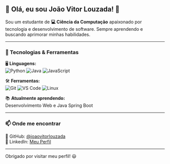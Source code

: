 ## 🚀 Olá, eu sou João Vitor Louzada! 👋

Sou um estudante de **💻 Ciência da Computação** apaixonado por tecnologia e desenvolvimento de software. Sempre aprendendo e buscando aprimorar minhas habilidades.

---

### 🔧 Tecnologias & Ferramentas

🖥 **Linguagens:**  
![Python](https://img.shields.io/badge/-Python-3776AB?style=flat-square&logo=python&logoColor=white) ![Java](https://img.shields.io/badge/-Java-007396?style=flat-square&logo=java&logoColor=white) ![JavaScript](https://img.shields.io/badge/-JavaScript-F7DF1E?style=flat-square&logo=javascript&logoColor=black)

🛠 **Ferramentas:**  
![Git](https://img.shields.io/badge/-Git-F05032?style=flat-square&logo=git&logoColor=white) ![VS Code](https://img.shields.io/badge/-VS%20Code-007ACC?style=flat-square&logo=visual-studio-code&logoColor=white) ![Linux](https://img.shields.io/badge/-Linux-FCC624?style=flat-square&logo=linux&logoColor=black)

📚 **Atualmente aprendendo:**  
Desenvolvimento Web e Java Spring Boot

---

### 📫 Onde me encontrar
📌 GitHub: [@joaovitorlouzada](https://github.com/joaovitorlouzada)  
📌 LinkedIn: [Meu Perfil]([https://www.linkedin.com/in/joaovitorlouzada](https://www.linkedin.com/in/jo%C3%A3ov%C3%ADtorlouzada/))  

---

Obrigado por visitar meu perfil! 😃
